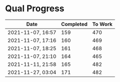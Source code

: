 # Qual Progress

| Date              | Completed | To Work |
| ----------------- | --------- | ------- |
| 2021-11-07, 16:57 | 159       | 470     |
| 2021-11-07, 17:16 | 160       | 469     |
| 2021-11-07, 18:25 | 161       | 468     |
| 2021-11-07, 21:10 | 164       | 465     |
| 2021-11-11, 21:58 | 165       | 482     |
| 2021-11-27, 03:04 | 171       | 482     |